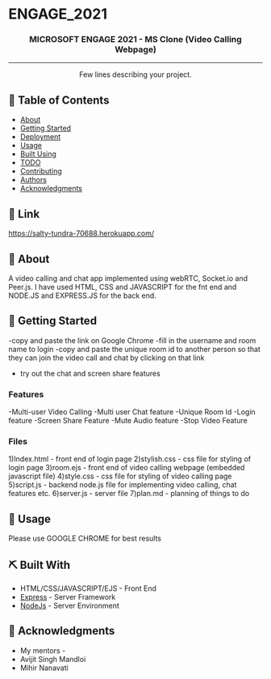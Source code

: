 # ENGAGE_2021

<h3 align="center">MICROSOFT ENGAGE 2021 - MS Clone (Video Calling Webpage)</h3>

---

<p align="center"> Few lines describing your project.
    <br> 
</p>

## 📝 Table of Contents
- [About](#about)
- [Getting Started](#getting_started)
- [Deployment](#deployment)
- [Usage](#usage)
- [Built Using](#built_using)
- [TODO](../TODO.md)
- [Contributing](../CONTRIBUTING.md)
- [Authors](#authors)
- [Acknowledgments](#acknowledgement)

## 🏁 Link <a name = "link"></a>
https://salty-tundra-70688.herokuapp.com/


## 🧐 About <a name = "about"></a>
A video calling and chat app implemented using webRTC, Socket.io and Peer.js. I have used HTML, CSS and JAVASCRIPT for the fnt end and NODE.JS and EXPRESS.JS for the back end.

## 🏁 Getting Started <a name = "getting_started"></a>
-copy and paste the link on Google Chrome
-fill in the username and room name to login
-copy and paste the unique room id to another person so that they can join the video call and chat by clicking on that link
- try out the chat and screen share features

### Features
-Multi-user Video Calling
-Multi user Chat feature
-Unique Room Id
-Login feature
-Screen Share Feature
-Mute Audio feature
-Stop Video Feature

### Files 
1)Index.html - front end of login page
2)stylish.css - css file for styling of login page
3)room.ejs - front end of video calling webpage (embedded javascript file)
4)style.css - css file for styling of video calling page
5)script.js - backend node.js file for implementing video calling, chat features etc.
6)server.js - server file
7)plan.md - planning of things to do

## 🎈 Usage <a name="usage"></a>
Please use GOOGLE CHROME for best results

## ⛏️ Built With <a name = "tech_stack"></a>
- HTML/CSS/JAVASCRIPT/EJS - Front End
- [Express](https://expressjs.com/) - Server Framework
- [NodeJs](https://nodejs.org/en/) - Server Environment


## 🎉 Acknowledgments <a name = "acknowledgments"></a>
- My mentors -
- Avijit Singh Mandloi
- Mihir Nanavati

